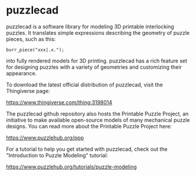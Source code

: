 # puzzlecad

puzzlecad is a software library for modeling 3D printable interlocking puzzles. It translates simple expressions describing the geometry of puzzle pieces, such as this:

```burr_piece("xxx|.x.");```

into fully rendered models for 3D printing. puzzlecad has a rich feature set for designing puzzles with a variety of geometries and customizing their appearance.

To download the latest official distribution of puzzlecad, visit the Thingiverse page:

https://www.thingiverse.com/thing:3198014

The puzzlecad github repository also hosts the Printable Puzzle Project, an initiative to make available open-source models of many mechanical puzzle designs. You can read more about the Printable Puzzle Project here:

https://www.puzzlehub.org/ppp

For a tutorial to help you get started with puzzlecad, check out the "Introduction to Puzzle Modeling" tutorial:

https://www.puzzlehub.org/tutorials/puzzle-modeling
